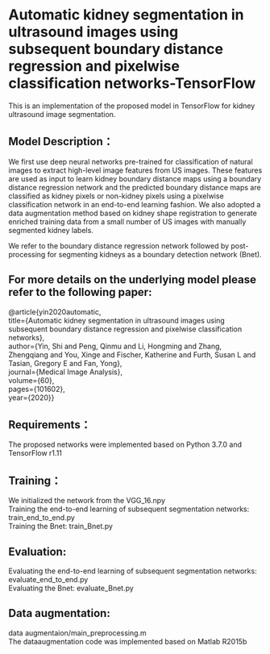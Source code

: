 Automatic kidney segmentation in ultrasound images using subsequent boundary distance regression and pixelwise classification networks-TensorFlow
====
This is an implementation of the proposed model in TensorFlow for kidney ultrasound image segmentation.

Model Description：
-------
We first use deep neural networks pre-trained for classification of natural images to extract high-level image features from US images. 
These features are used as input to learn kidney boundary distance maps using a boundary distance regression network and the predicted boundary distance maps are classified as kidney pixels or non-kidney  pixels using a pixelwise classification network in an end-to-end learning fashion. We also adopted a data augmentation method based on kidney shape registration to generate enriched training data from a small number of US images with manually segmented kidney labels.<br> 

We refer to the boundary distance regression network followed by post-processing for segmenting kidneys as a boundary detection network (Bnet).

For more details on the underlying model please refer to the following paper:
-------
@article{yin2020automatic,<br>
title={Automatic kidney segmentation in ultrasound images using subsequent boundary distance regression and pixelwise classification networks},<br>
author={Yin, Shi and Peng, Qinmu and Li, Hongming and Zhang, Zhengqiang and You, Xinge and Fischer, Katherine and Furth, Susan L and Tasian, Gregory E and Fan, Yong},<br>
journal={Medical Image Analysis},<br>
volume={60},<br>
pages={101602},<br>
year={2020}}



Requirements：
-------
The proposed networks were implemented based on Python 3.7.0 and TensorFlow r1.11


Training：
-------
We initialized the network from the VGG_16.npy<br>
Training the end-to-end learning of subsequent segmentation networks: train_end_to_end.py<br>
Training the Bnet: train_Bnet.py


Evaluation:
-------
Evaluating the end-to-end learning of subsequent segmentation networks: evaluate_end_to_end.py<br>
Evaluating the Bnet: evaluate_Bnet.py

Data augmentation:
-------
data augmentaion/main_preprocessing.m<br>
The dataaugmentation code was implemented based on Matlab R2015b
